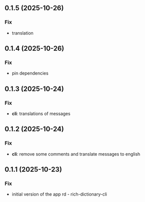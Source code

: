 ## 0.1.5 (2025-10-26)

### Fix

- translation

## 0.1.4 (2025-10-26)

### Fix

- pin dependencies

## 0.1.3 (2025-10-24)

### Fix

- **cli**: translations of messages

## 0.1.2 (2025-10-24)

### Fix

- **cli**: remove some comments and translate messages to english

## 0.1.1 (2025-10-23)

### Fix

- initial version of the app rd - rich-dictionary-cli
